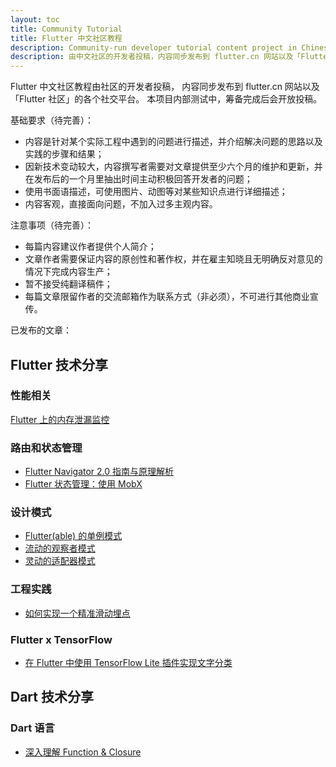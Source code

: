 ```yaml
---
layout: toc
title: Community Tutorial
title: Flutter 中文社区教程
description: Community-run developer tutorial content project in Chinese language.
description: 由中文社区的开发者投稿，内容同步发布到 flutter.cn 网站以及「Flutter 社区」的各个社交平台。
---
```


Flutter 中文社区教程由社区的开发者投稿，
内容同步发布到 flutter.cn 网站以及「Flutter 社区」的各个社交平台。
本项目内部测试中，筹备完成后会开放投稿。

基础要求（待完善）：
- 内容是针对某个实际工程中遇到的问题进行描述，并介绍解决问题的思路以及实践的步骤和结果；
- 因新技术变动较大，内容撰写者需要对文章提供至少六个月的维护和更新，并在发布后的一个月里抽出时间主动积极回答开发者的问题；
- 使用书面语描述，可使用图片、动图等对某些知识点进行详细描述；
- 内容客观，直接面向问题，不加入过多主观内容。

注意事项（待完善）：
- 每篇内容建议作者提供个人简介；
- 文章作者需要保证内容的原创性和著作权，并在雇主知晓且无明确反对意见的情况下完成内容生产；
- 暂不接受纯翻译稿件；
- 每篇文章限留作者的交流邮箱作为联系方式（非必须），不可进行其他商业宣传。

已发布的文章：

## Flutter 技术分享
### 性能相关

[Flutter 上的内存泄漏监控](/community/tutorials/memory-leak-monitoring-on-flutter)

### 路由和状态管理

- [Flutter Navigator 2.0 指南与原理解析](https://flutter.cn/community/tutorials/understanding-navigator-v2)
- [Flutter 状态管理：使用 MobX](https://flutter.cn/community/tutorials/flutter-state-management-with-mobx)

### 设计模式

- [Flutter(able) 的单例模式](/community/tutorials/singleton-pattern-in-flutter-n-dart)
- [流动的观察者模式](/community/tutorials/observer-pattern-in-flutter-n-dart)
- [灵动的适配器模式](/community/tutorials/adapter-pattern-in-flutter-n-dart)

### 工程实践

- [如何实现一个精准滑动埋点](/community/tutorials/flutter_accurate_rolling_exposure_practice)

### Flutter x TensorFlow

- [在 Flutter 中使用 TensorFlow Lite 插件实现文字分类](/community/tutorials/text-classification-using-tensorflow-lite-plugin-for-flutter)

## Dart 技术分享

### Dart 语言

- [深入理解 Function & Closure](/community/tutorials/deep-dive-into-dart-s-function-closure)
